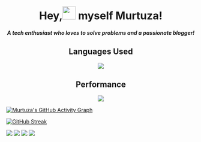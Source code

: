 <h1 align="center">Hey,<img src="https://github.com/TheDudeThatCode/TheDudeThatCode/blob/master/Assets/Hi.gif" width="35px">&nbsp;myself Murtuza!</h1>
<h4 align='center'><i>A tech enthusiast who loves to solve problems and a passionate blogger!</i></h4>


<h2 align='center'>Languages Used</h2>

<p align='center'><a href="https://github.com/murtuzaalisurti">
  <img src="https://github-readme-stats.vercel.app/api/top-langs/?username=murtuzaalisurti&theme=dark&layout=compact&langs_count=6" />
</a></p>

<h2 align='center'>Performance</h2>

<p align='center'><a href="https://github.com/murtuzaalisurti">
  <img src="https://github-readme-stats.vercel.app/api?username=murtuzaalisurti&theme=dark&show_icons=true&hide=issues" />
</a></p>

[![Murtuza's GitHub Activity Graph](https://activity-graph.herokuapp.com/graph?username=murtuzaalisurti&theme=react-dark)](https://github.com/murtuzaalisurti)

[![GitHub Streak](https://github-readme-streak-stats.herokuapp.com?user=murtuzaalisurti&theme=black-ice&hide_border=true)](https://github.com/murtuzaalisurti)

[![](https://komarev.com/ghpvc/?username=murtuzaalisurti&color=blueviolet&label=Visits)](https://github.com/murtuzaalisurti)
[<img src="https://img.shields.io/static/v1?label=&message=Portfolio&color=red&logo=web">](https://murtuzaalisurti.github.io)
[<img src="https://img.shields.io/static/v1?label=&message=Twitter&color=ffffff&logo=twitter">](https://twitter.com/murtuza_surti)
[<img src="https://img.shields.io/static/v1?label=&message=Codepen&color=blueviolet&logo=codepen">](https://codepen.io/seekertruth)

